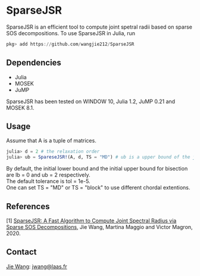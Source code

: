 # SparseJSR
SparseJSR is an efficient tool to compute joint spetral radii based on sparse SOS decompositions. To use SparseJSR in Julia, run
```Julia
pkg> add https://github.com/wangjie212/SparseJSR
 ```

## Dependencies
- Julia
- MOSEK
- JuMP

SparseJSR has been tested on WINDOW 10, Julia 1.2, JuMP 0.21 and MOSEK 8.1.
## Usage

Assume that A is a tuple of matrices.
```Julia
julia> d = 2 # the relaxation order
julia> ub = SpareseJSR!(A, d, TS = "MD") # ub is a upper bound of the joint spetral radius of A
```
By default, the initial lower bound and the initial upper bound for bisection are lb = 0 and ub = 2 respectively.  
The default tolerance is tol = 1e-5.  
One can set TS = "MD" or TS = "block" to use different chordal extentions.


## References
[1] [SparseJSR: A Fast Algorithm to Compute Joint Spectral Radius via Sparse SOS Decompositions](https://arxiv.org/abs/2008.11441), Jie Wang, Martina Maggio and Victor Magron, 2020.    

## Contact
[Jie Wang](https://wangjie212.github.io/jiewang/): jwang@laas.fr
